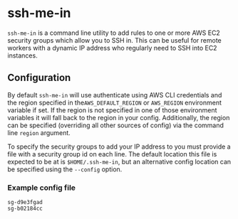 # ssh-me-in

`ssh-me-in` is a command line utility to add rules to one or more AWS EC2 security groups which allow you to SSH in. This can be useful for remote workers with a dynamic IP address who regularly need to SSH into EC2 instances.

## Configuration

By default `ssh-me-in` will use authenticate using AWS CLI credentials and the region specified in the`AWS_DEFAULT_REGION` or `AWS_REGION` environment variable if set. If the region is not specified in one of those environment variables it will fall back to the region in your config. Additionally, the region can be specified (overriding all other sources of config) via the command line `region` argument.

To specify the security groups to add your IP address to you must provide a file with a security group id on each line. The default location this file is expected to be at is `$HOME/.ssh-me-in`, but an alternative config location can be specified using the `--config` option.

### Example config file

```
sg-d9e3fgad
sg-b02184cc
```
